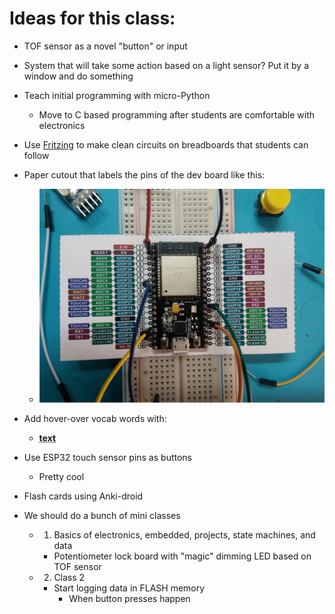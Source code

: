# Ideas for this class:

- TOF sensor as a novel "button" or input
- System that will take some action based on a light sensor?  Put it by a window and do something
- Teach initial programming with micro-Python
  - Move to C based programming after students are comfortable with electronics
- Use [Fritzing](https://fritzing.org/learning/tutorials/building-circuit) to make clean circuits on breadboards that students can follow
- Paper cutout that labels the pins of the dev board like this:
  - ![dev_board_cutout](dev_board_overlay.png)
- Add hover-over vocab words with:
  - **<abbr title="hover-text">text</abbr>**
- Use ESP32 touch sensor pins as buttons
  - Pretty cool 
- Flash cards using Anki-droid



- We should do a bunch of mini classes
  - 1. Basics of electronics, embedded, projects, state machines, and data
    - Potentiometer lock board with "magic" dimming LED based on TOF sensor
  - 2. Class 2
    - Start logging data in FLASH memory
      - When button presses happen